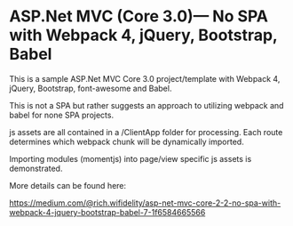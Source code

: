# ASP.Net MVC (Core 3.0)— No SPA with Webpack 4, jQuery, Bootstrap, Babel 

This is a sample ASP.Net MVC Core 3.0 project/template with Webpack 4, jQuery, Bootstrap, font-awesome and Babel.

This is not a SPA but rather suggests an approach to utilizing webpack and babel for none SPA projects.

js assets are all contained in a /ClientApp folder for processing. Each route determines which webpack chunk will be dynamically imported.

Importing modules (momentjs) into page/view specific js assets is demonstrated.

More details can be found here:

https://medium.com/@rich.wifidelity/asp-net-mvc-core-2-2-no-spa-with-webpack-4-jquery-bootstrap-babel-7-1f6584665566
